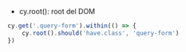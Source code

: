 * cy.root(): root del DOM
```typescript
cy.get('.query-form').within(() => {
    cy.root().should('have.class', 'query-form')
})
```